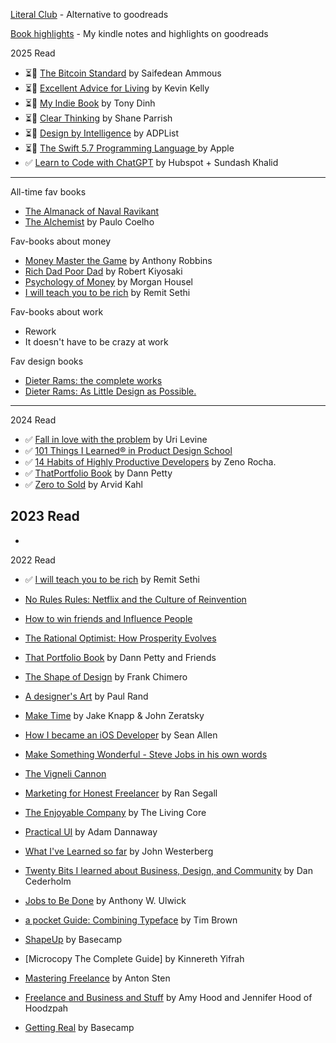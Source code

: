 
[Literal Club](https://literal.club/iosipratama) - Alternative to goodreads

[Book highlights](https://www.goodreads.com/notes/152145572-iosi-pratama) - My kindle notes and highlights on goodreads

2025 Read
- ⏳📖 [The Bitcoin Standard](https://saifedean.com/tbs) by Saifedean Ammous
- ⏳📖 [Excellent Advice for Living](https://kk.org/books/excellent-advice-for-living) by Kevin Kelly
- ⏳📖 [My Indie Book](https://www.myindiebook.com/) by Tony Dinh
- ⏳📖 [Clear Thinking](https://fs.blog/clear/) by Shane Parrish
- ⏳📖 [Design by Intelligence](https://adplist.org/design-by-intelligence) by ADPList
- ⏳📖 [The Swift 5.7 Programming Language ](https://books.apple.com/id/book/the-swift-programming-language-swift-5-7/id881256329) by Apple
- ✅ [Learn to Code with ChatGPT]() by Hubspot + Sundash Khalid 


--- 

All-time fav books
- [The Almanack of Naval Ravikant](https://www.navalmanack.com/)
- [The Alchemist]() by Paulo Coelho

Fav-books about money 
- [Money Master the Game]() by Anthony Robbins
- [Rich Dad Poor Dad]() by Robert Kiyosaki
- [Psychology of Money](https://www.amazon.com/Psychology-Money-Timeless-lessons-happiness/dp/0857197681) by Morgan Housel
- [I will teach you to be rich](https://www.iwillteachyoutoberich.com/i-will-teach-you-to-be-rich-second-edition/) by Remit Sethi

Fav-books about work  
- Rework
- It doesn't have to be crazy at work

Fav design books
- [Dieter Rams: the complete works]()
- [Dieter Rams: As Little Design as Possible.]()


---

2024 Read
- ✅ [Fall in love with the problem]() by Uri Levine 
- ✅ [101 Things I Learned® in Product Design School]()
- ✅ [14 Habits of Highly Productive Developers]() by Zeno Rocha. 
- ✅ [ThatPortfolio Book]() by Dann Petty
- ✅ [Zero to Sold](https://zerotosold.com/) by Arvid Kahl


2023 Read
- 
- 


2022 Read
- ✅ [I will teach you to be rich](https://www.iwillteachyoutoberich.com/i-will-teach-you-to-be-rich-second-edition/) by Remit Sethi
- [No Rules Rules: Netflix and the Culture of Reinvention]()
- [How to win friends and Influence People]()
- [The Rational Optimist: How Prosperity Evolves]() 


- [That Portfolio Book]() by Dann Petty and Friends
- [The Shape of Design]() by Frank Chimero
- [A designer's Art]() by Paul Rand
- [Make Time]() by Jake Knapp & John Zeratsky
- [How I became an iOS Developer]() by Sean Allen 
- [Make Something Wonderful - Steve Jobs in his own words]() 
- [The Vigneli Cannon]()
- [Marketing for Honest Freelancer]() by Ran Segall
- [The Enjoyable Company]() by The Living Core
- [Practical UI]() by Adam Dannaway
- [What I've Learned so far]() by John Westerberg
- [Twenty Bits I learned about Business, Design, and Community]() by Dan Cederholm
- [Jobs to Be Done]() by Anthony W. Ulwick
- [a pocket Guide: Combining Typeface]() by Tim Brown
- [ShapeUp]() by Basecamp
- [Microcopy The Complete Guide] by Kinnereth Yifrah
- [Mastering Freelance]() by Anton Sten
- [Freelance and Business and Stuff]() by Amy Hood and Jennifer Hood of Hoodzpah
- [Getting Real]() by Basecamp


